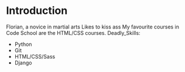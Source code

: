 Introduction
==========
Florian, a novice in martial arts
Likes to kiss ass
My favourite courses in Code School are the HTML/CSS courses.
Deadly_Skills:
* Python
* Git
* HTML/CSS/Sass
* Django
